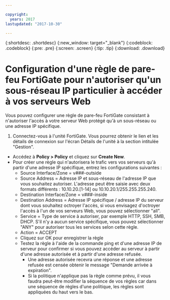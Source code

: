 ```yaml
---

copyright:
  years: 2017
lastupdated: "2017-10-30"

---
```


{:shortdesc: .shortdesc}
{:new_window: target="_blank"}
{:codeblock: .codeblock}
{:pre: .pre}
{:screen: .screen}
{:tip: .tip}
{:download: .download}

# Configuration d'une règle de pare-feu FortiGate pour n'autoriser qu'un sous-réseau IP particulier à accéder à vos serveurs Web

Vous pouvez configurer une règle de pare-feu FortiGate consistant à n'autoriser l'accès à votre serveur Web protégé qu'à un sous-réseau ou une adresse IP spécifique.

1. Connectez-vous à l'unité FortiGate. Vous pourrez obtenir le lien et les détails de connexion sur l'écran Détails de l'unité à la section intitulée "Gestion".
* Accédez à **Policy > Policy** et cliquez sur **Create New**.
* Pour créer une règle qui n'autorisera le trafic vers vos serveurs qu'à partir d'une adresse IP spécifique, entrez les configurations suivantes :
    * Source Interface/Zone = v###-outside
    * Source Address = Adresse IP et sous-réseau de l'adresse IP que vous souhaitez autoriser. L'adresse peut être saisie avec deux formats différents : 10.10.20.[1-14] ou 10.10.20.1/255.255.255.240.
    * Destination Interface/Zone  = v###-inside
    * Destination Address = Adresse IP spécifique / adresse IP du serveur dont vous souhaitez octroyer l'accès, si vous envisagez d'octroyer l'accès à l'un de vos serveurs Web, vous pouvez sélectionner "all".
    * Service = Type de service à autoriser, par exemple HTTP, SSH, SMB, DHCP.  S'il n'y a aucun service spécifique, vous pouvez sélectionner "ANY" pour autoriser tous les services selon cette règle.
    * Action = ACCEPT
    * Cliquez sur OK pour enregistrer la règle
    * Testez la règle à l'aide de la commande ping et d'une adresse IP de serveur pour confirmer si vous pouvez accéder au serveur à partir d'une adresse autorisée et à partir d'une adresse refusée.
        * Une adresse autorisée recevra une réponse et une adresse refusée est censée obtenir le message "Demande arrivée à expiration".
        * Si la politique n'applique pas la règle comme prévu, il vous faudra peut-être modifier la séquence de vos règles car dans une séquence de règles d'une politique, les règles sont appliquées du haut vers le bas.
